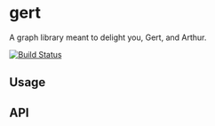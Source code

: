 # gert

A graph library meant to delight you, Gert, and Arthur.

[![Build Status](https://travis-ci.org/devinivy/gert.svg?branch=master)](https://travis-ci.org/devinivy/gert)

## Usage

## API
